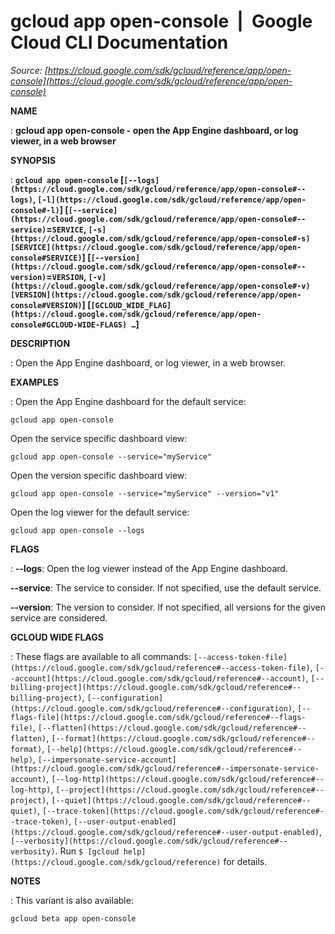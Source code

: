 # gcloud app open-console  |  Google Cloud CLI Documentation

*Source: [https://cloud.google.com/sdk/gcloud/reference/app/open-console](https://cloud.google.com/sdk/gcloud/reference/app/open-console)*

**NAME**

: **gcloud app open-console - open the App Engine dashboard, or log viewer, in a web browser**

**SYNOPSIS**

: **`gcloud app open-console` [`[--logs](https://cloud.google.com/sdk/gcloud/reference/app/open-console#--logs)`, `[-l](https://cloud.google.com/sdk/gcloud/reference/app/open-console#-l)`] [`[--service](https://cloud.google.com/sdk/gcloud/reference/app/open-console#--service)`=`SERVICE`, `[-s](https://cloud.google.com/sdk/gcloud/reference/app/open-console#-s)` `[SERVICE](https://cloud.google.com/sdk/gcloud/reference/app/open-console#SERVICE)`] [`[--version](https://cloud.google.com/sdk/gcloud/reference/app/open-console#--version)`=`VERSION`, `[-v](https://cloud.google.com/sdk/gcloud/reference/app/open-console#-v)` `[VERSION](https://cloud.google.com/sdk/gcloud/reference/app/open-console#VERSION)`] [`[GCLOUD_WIDE_FLAG](https://cloud.google.com/sdk/gcloud/reference/app/open-console#GCLOUD-WIDE-FLAGS) …`]**

**DESCRIPTION**

: Open the App Engine dashboard, or log viewer, in a web browser.

**EXAMPLES**

: Open the App Engine dashboard for the default service:

```
gcloud app open-console
```

Open the service specific dashboard view:

```
gcloud app open-console --service="myService"
```

Open the version specific dashboard view:

```
gcloud app open-console --service="myService" --version="v1"
```

Open the log viewer for the default service:

```
gcloud app open-console --logs
```

**FLAGS**

: **--logs**:
Open the log viewer instead of the App Engine dashboard.

**--service**:
The service to consider. If not specified, use the default service.

**--version**:
The version to consider. If not specified, all versions for the given service
are considered.

**GCLOUD WIDE FLAGS**

: These flags are available to all commands: `[--access-token-file](https://cloud.google.com/sdk/gcloud/reference#--access-token-file)`,
`[--account](https://cloud.google.com/sdk/gcloud/reference#--account)`, `[--billing-project](https://cloud.google.com/sdk/gcloud/reference#--billing-project)`,
`[--configuration](https://cloud.google.com/sdk/gcloud/reference#--configuration)`,
`[--flags-file](https://cloud.google.com/sdk/gcloud/reference#--flags-file)`,
`[--flatten](https://cloud.google.com/sdk/gcloud/reference#--flatten)`, `[--format](https://cloud.google.com/sdk/gcloud/reference#--format)`, `[--help](https://cloud.google.com/sdk/gcloud/reference#--help)`, `[--impersonate-service-account](https://cloud.google.com/sdk/gcloud/reference#--impersonate-service-account)`,
`[--log-http](https://cloud.google.com/sdk/gcloud/reference#--log-http)`,
`[--project](https://cloud.google.com/sdk/gcloud/reference#--project)`, `[--quiet](https://cloud.google.com/sdk/gcloud/reference#--quiet)`, `[--trace-token](https://cloud.google.com/sdk/gcloud/reference#--trace-token)`, `[--user-output-enabled](https://cloud.google.com/sdk/gcloud/reference#--user-output-enabled)`,
`[--verbosity](https://cloud.google.com/sdk/gcloud/reference#--verbosity)`.
Run `$ [gcloud help](https://cloud.google.com/sdk/gcloud/reference)` for details.

**NOTES**

: This variant is also available:

```
gcloud beta app open-console
```